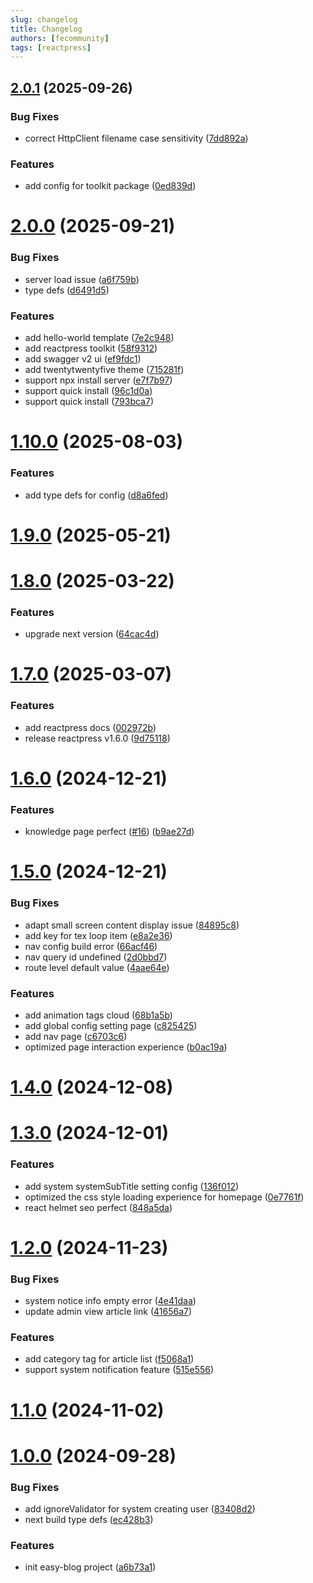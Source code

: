 ```yaml
---
slug: changelog
title: Changelog
authors: [fecommunity]
tags: [reactpress]
---
```


<!--truncate-->

## [2.0.1](https://github.com/fecommunity/reactpress/compare/v2.0.0...v2.0.1) (2025-09-26)


### Bug Fixes

* correct HttpClient filename case sensitivity ([7dd892a](https://github.com/fecommunity/reactpress/commit/7dd892a8d5b05a3ab24eaf73577848eb25b06450))


### Features

* add config for toolkit package ([0ed839d](https://github.com/fecommunity/reactpress/commit/0ed839d4667d671ea06b088c0bac5a2890680445))



# [2.0.0](https://github.com/fecommunity/reactpress/compare/v1.10.0...v2.0.0) (2025-09-21)


### Bug Fixes

* server load issue ([a6f759b](https://github.com/fecommunity/reactpress/commit/a6f759b386e32727501b0eea3ea38f5a89dfe700))
* type defs ([d6491d5](https://github.com/fecommunity/reactpress/commit/d6491d56f2ffdd19d5a47fda7273958cd4243fb3))


### Features

* add hello-world template ([7e2c948](https://github.com/fecommunity/reactpress/commit/7e2c9487ddc6023d7b382250b131fbe828013680))
* add reactpress toolkit ([58f9312](https://github.com/fecommunity/reactpress/commit/58f9312644736aceb362e517fad8c3b3a83f275f))
* add swagger v2 ui ([ef9fdc1](https://github.com/fecommunity/reactpress/commit/ef9fdc166955b4659c81fb559138ce38ef599cfe))
* add twentytwentyfive theme ([715281f](https://github.com/fecommunity/reactpress/commit/715281fedcf8072348e4b8b6794891c7e67e1f99))
* support npx install server ([e7f7b97](https://github.com/fecommunity/reactpress/commit/e7f7b970bb4dd8b845fcd8dde4048678a403557a))
* support quick install ([96c1d0a](https://github.com/fecommunity/reactpress/commit/96c1d0a7cc1c72b7f6c489ba236ab6eb78472dee))
* support quick install ([793bca7](https://github.com/fecommunity/reactpress/commit/793bca79f2bfa921f75bc1cc5f234207aa0ab40a))



# [1.10.0](https://github.com/fecommunity/reactpress/compare/v1.9.0...v1.10.0) (2025-08-03)


### Features

* add type defs for config ([d8a6fed](https://github.com/fecommunity/reactpress/commit/d8a6fed7bc13f74be0916f80497590c7e737fb86))



# [1.9.0](https://github.com/fecommunity/reactpress/compare/v1.8.0...v1.9.0) (2025-05-21)



# [1.8.0](https://github.com/fecommunity/reactpress/compare/v1.7.0...v1.8.0) (2025-03-22)


### Features

* upgrade next version ([64cac4d](https://github.com/fecommunity/reactpress/commit/64cac4dcb9268a6bbb14fbbfe6995406638f7508))



# [1.7.0](https://github.com/fecommunity/reactpress/compare/v1.6.0...v1.7.0) (2025-03-07)


### Features

* add reactpress docs ([002972b](https://github.com/fecommunity/reactpress/commit/002972b6194d13917d60de8dae019445739760cc))
* release reactpress v1.6.0 ([9d75118](https://github.com/fecommunity/reactpress/commit/9d75118b7e19d85ab95b3e6f227f1b95cd95acb8))



# [1.6.0](https://github.com/fecommunity/reactpress/compare/v1.5.0...v1.6.0) (2024-12-21)


### Features

* knowledge page perfect ([#16](https://github.com/fecommunity/reactpress/issues/16)) ([b9ae27d](https://github.com/fecommunity/reactpress/commit/b9ae27d087b3b451668b3c0acb40359b20a089e2))



# [1.5.0](https://github.com/fecommunity/reactpress/compare/v1.4.0...v1.5.0) (2024-12-21)


### Bug Fixes

* adapt small screen content display issue ([84895c8](https://github.com/fecommunity/reactpress/commit/84895c8341d34285068806d5908b2af358719f80))
* add key for tex loop item ([e8a2e36](https://github.com/fecommunity/reactpress/commit/e8a2e36f13d5031d845c3c3055374e5ff0446bc2))
* nav config build error ([66acf46](https://github.com/fecommunity/reactpress/commit/66acf46485f902aa0647b4886beb0701372b95c2))
* nav query id undefined ([2d0bbd7](https://github.com/fecommunity/reactpress/commit/2d0bbd78f4d73579039b3a9bf7c846fe2d976073))
* route level default value ([4aae64e](https://github.com/fecommunity/reactpress/commit/4aae64e86346052cb51e63e7c149853a6d8d8ae6))


### Features

* add animation tags cloud ([68b1a5b](https://github.com/fecommunity/reactpress/commit/68b1a5b2fe73fafd7a9b282ed77f836aa7a76bf6))
* add global config setting page ([c825425](https://github.com/fecommunity/reactpress/commit/c82542540b20f423b3b3f3ba04ea5e48e2523f5c))
* add nav page ([c6703c6](https://github.com/fecommunity/reactpress/commit/c6703c6e3dea33a8cc226f1c02d9b5cac0ef827e))
* optimized page interaction experience ([b0ac19a](https://github.com/fecommunity/reactpress/commit/b0ac19ab31b6bcf0d8916aeb373e6fa7288303aa))



# [1.4.0](https://github.com/fecommunity/reactpress/compare/v1.3.0...v1.4.0) (2024-12-08)



# [1.3.0](https://github.com/fecommunity/reactpress/compare/v1.2.0...v1.3.0) (2024-12-01)


### Features

* add system systemSubTitle setting config ([136f012](https://github.com/fecommunity/reactpress/commit/136f01288cb9714092a2aa0dc01421817bb26b7d))
* optimized the css style loading experience for homepage ([0e7761f](https://github.com/fecommunity/reactpress/commit/0e7761fd28c1cac099ac15ddaa644a904aca8da4))
* react helmet seo perfect ([848a5da](https://github.com/fecommunity/reactpress/commit/848a5da2a60cbd4c0684d6607ad9df6eeaa2dd7b))



# [1.2.0](https://github.com/fecommunity/reactpress/compare/v1.1.0...v1.2.0) (2024-11-23)


### Bug Fixes

* system notice info empty error ([4e41daa](https://github.com/fecommunity/reactpress/commit/4e41daa14dc96499e6d65ebc2648f87147fc248d))
* update admin view article link ([41656a7](https://github.com/fecommunity/reactpress/commit/41656a740d301cda7ec54bb6ceaaa8e8cea7c222))


### Features

* add category tag for article list ([f5068a1](https://github.com/fecommunity/reactpress/commit/f5068a17b4728a47330fbbbca0f236d12e299e40))
* support system notification feature ([515e556](https://github.com/fecommunity/reactpress/commit/515e556d7b63192cbad4bda68d5ecf639cbaa96b))



# [1.1.0](https://github.com/fecommunity/reactpress/compare/v1.0.0...v1.1.0) (2024-11-02)



# [1.0.0](https://github.com/fecommunity/reactpress/compare/a6b73a189090e0199cc6f803bfb498cdeb7868a5...v1.0.0) (2024-09-28)


### Bug Fixes

* add ignoreValidator for system creating user ([83408d2](https://github.com/fecommunity/reactpress/commit/83408d20383a6a57546dacfcd7751210c6c66d4c))
* next build type defs ([ec428b3](https://github.com/fecommunity/reactpress/commit/ec428b3cfe6950a368e3aeb7bf9945cf81a1f481))


### Features

* init easy-blog project ([a6b73a1](https://github.com/fecommunity/reactpress/commit/a6b73a189090e0199cc6f803bfb498cdeb7868a5))



